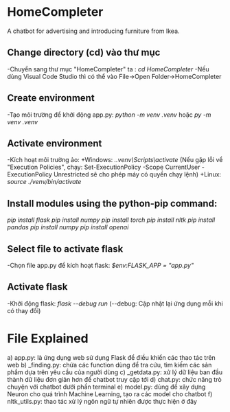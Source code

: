 # HomeCompleter
A chatbot for advertising and introducing furniture from Ikea.

## Change directory (cd) vào thư mục

-Chuyển sang thư mục "HomeCompleter" ta : *cd HomeCompleter*
-Nếu dùng Visual Code Studio thì có thể vào File->Open Folder->HomeCompleter

## Create environment

-Tạo môi trường để khởi động app.py: *python -m venv .venv* hoặc *py -m venv .venv*

## Activate environment

-Kích hoạt môi trường ảo:
+Windows: *.\.venv\Scripts\activate*
(Nếu gặp lỗi về "Execution Policies", chạy: Set-ExecutionPolicy -Scope CurrentUser -ExecutionPolicy Unrestricted
sẽ cho phép máy có quyền chạy lệnh)
+Linux: *source ./venv/bin/activate*

## Install modules using the python-pip command:
*pip install flask*
*pip install numpy*
*pip install torch*
*pip install nltk*
*pip install pandas*
*pip install numpy*
*pip install openai*

## Select file to activate flask

-Chọn file app.py để kích hoạt flask: *$env:FLASK_APP = "app.py"*

## Activate flask

-Khởi động flask: *flask --debug run*
(--debug: Cập nhật lại ứng dụng mỗi khi có thay đổi) 

# File Explained
a) app.py: là ứng dụng web sử dụng Flask để điều khiển các thao tác trên web
b) _finding.py: chứa các function dùng để tra cứu, tìm kiếm các sản phẩm dựa trên yêu cầu của người dùng
c) _getdata.py: xử lý dữ liệu ban đầu thành dữ liệu đơn giản hơn để chatbot truy cập tới
d) chat.py: chức năng trò chuyện với chatbot dưới phần terminal
e) model.py: dùng để xây dựng Neuron cho quá trình Machine Learning, tạo ra các model cho chatbot
f) nltk_utils.py: thao tác xử lý ngôn ngữ tự nhiên được thực hiện ở đây